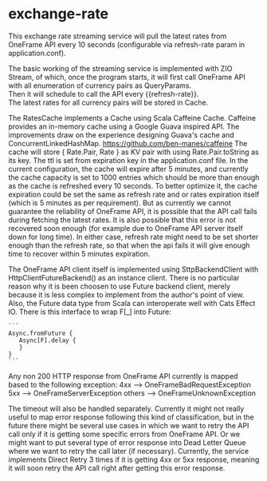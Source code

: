 # exchange-rate
This exchange rate streaming service will pull the latest rates from OneFrame API every 10 seconds (configurable via refresh-rate param in application.conf).  
  
The basic working of the streaming service is implemented with ZIO Stream, of which, once the program starts, it will first call OneFrame API with all enumeration of currency pairs as QueryParams.  
Then it will schedule to call the API every {{refresh-rate}}.  
The latest rates for all currency pairs will be stored in Cache.

The RatesCache implements a Cache using Scala Caffeine Cache. Caffeine provides an in-memory cache using a Google Guava inspired API. The improvements draw on the experience designing Guava's cache and ConcurrentLinkedHashMap.
https://github.com/ben-manes/caffeine
The cache will store { Rate.Pair, Rate } as KV pair with using Rate.Pair.toString as its key. The ttl is set from expiration key in the application.conf file. In the current configuration, the cache will expire after 5 minutes, and currently the cache capacity is set to 1000 entries which should be more than enough as the cache is refreshed every 10 seconds. To better optimize it, the cache expiration could be set the same as refresh rate and or rates expiration itself (which is 5 minutes as per requirement). But as currently we cannot guarantee the reliability of OneFrame API, it is possible that the API call fails during fetching the latest rates. It is also possible that this error is not recovered soon enough (for example due to OneFrame API server itself down for long time). In either case, refresh rate might need to be set shorter enough than the refresh rate, so that when the api fails it will give enough time to recover within 5 minutes expiration.

The OneFrame API client itself is implemented using SttpBackendClient with HttpClientFutureBackend() as an instance client. There is no particular reason why it is been choosen to use Future backend client, merely because it is less complex to implement from the author's point of view. Also, the Future data type from Scala can interoperate well with Cats Effect IO. 
There is this interface to wrap F[_] into Future:
````
```
Async.fromFuture {
   Async[F].delay {
   }
}
```
````
Any non 200 HTTP response from OneFrame API currently is mapped based to the following exception:
4xx --> OneFrameBadRequestException
5xx --> OneFrameServerException
others --> OneFrameUnknownException

The timeout will also be handled separately.
Currently it might not really useful to map error response following this kind of classification, but in the future there might be several use cases in which we want to retry the API call only if it is getting some specific errors from OneFrame API. Or we might want to put several type of error response into Dead Letter Queue where we want to retry the call later (if necessary).
Currently, the service implements Direct Retry 3 times if it is getting 4xx or 5xx response, meaning it will soon retry the API call right after getting this error response.






